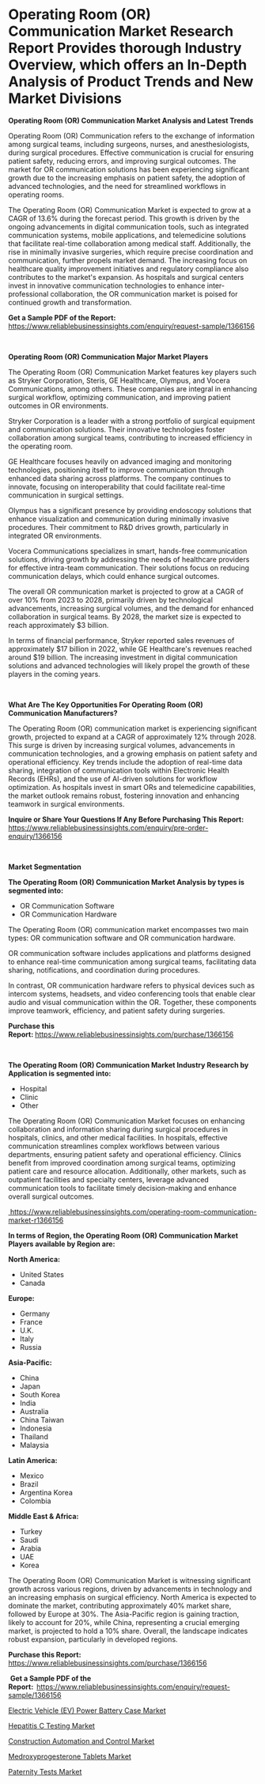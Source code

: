 <p><h1>Operating Room (OR) Communication Market Research Report Provides thorough Industry Overview, which offers an In-Depth Analysis of Product Trends and New Market Divisions</h1></p><p><strong>Operating Room (OR) Communication Market Analysis and Latest Trends</strong></p>
<p><p>Operating Room (OR) Communication refers to the exchange of information among surgical teams, including surgeons, nurses, and anesthesiologists, during surgical procedures. Effective communication is crucial for ensuring patient safety, reducing errors, and improving surgical outcomes. The market for OR communication solutions has been experiencing significant growth due to the increasing emphasis on patient safety, the adoption of advanced technologies, and the need for streamlined workflows in operating rooms.</p><p>The Operating Room (OR) Communication Market is expected to grow at a CAGR of 13.6% during the forecast period. This growth is driven by the ongoing advancements in digital communication tools, such as integrated communication systems, mobile applications, and telemedicine solutions that facilitate real-time collaboration among medical staff. Additionally, the rise in minimally invasive surgeries, which require precise coordination and communication, further propels market demand. The increasing focus on healthcare quality improvement initiatives and regulatory compliance also contributes to the market's expansion. As hospitals and surgical centers invest in innovative communication technologies to enhance inter-professional collaboration, the OR communication market is poised for continued growth and transformation.</p></p>
<p><strong>Get a Sample PDF of the Report:&nbsp;</strong> <a href="https://www.reliablebusinessinsights.com/enquiry/request-sample/1366156?utm_campaign=63&utm_medium=2&utm_source=Github&utm_content=ia&utm_term=06122024&utm_id=operating-room-or-communication">https://www.reliablebusinessinsights.com/enquiry/request-sample/1366156</a></p>
<p>&nbsp;</p>
<p><strong>Operating Room (OR) Communication Major Market Players</strong></p>
<p><p>The Operating Room (OR) Communication Market features key players such as Stryker Corporation, Steris, GE Healthcare, Olympus, and Vocera Communications, among others. These companies are integral in enhancing surgical workflow, optimizing communication, and improving patient outcomes in OR environments.</p><p>Stryker Corporation is a leader with a strong portfolio of surgical equipment and communication solutions. Their innovative technologies foster collaboration among surgical teams, contributing to increased efficiency in the operating room.</p><p>GE Healthcare focuses heavily on advanced imaging and monitoring technologies, positioning itself to improve communication through enhanced data sharing across platforms. The company continues to innovate, focusing on interoperability that could facilitate real-time communication in surgical settings.</p><p>Olympus has a significant presence by providing endoscopy solutions that enhance visualization and communication during minimally invasive procedures. Their commitment to R&D drives growth, particularly in integrated OR environments.</p><p>Vocera Communications specializes in smart, hands-free communication solutions, driving growth by addressing the needs of healthcare providers for effective intra-team communication. Their solutions focus on reducing communication delays, which could enhance surgical outcomes.</p><p>The overall OR communication market is projected to grow at a CAGR of over 10% from 2023 to 2028, primarily driven by technological advancements, increasing surgical volumes, and the demand for enhanced collaboration in surgical teams. By 2028, the market size is expected to reach approximately $3 billion.</p><p>In terms of financial performance, Stryker reported sales revenues of approximately $17 billion in 2022, while GE Healthcare's revenues reached around $19 billion. The increasing investment in digital communication solutions and advanced technologies will likely propel the growth of these players in the coming years.</p></p>
<p>&nbsp;</p>
<p><strong>What Are The Key Opportunities For Operating Room (OR) Communication Manufacturers?</strong></p>
<p><p>The Operating Room (OR) communication market is experiencing significant growth, projected to expand at a CAGR of approximately 12% through 2028. This surge is driven by increasing surgical volumes, advancements in communication technologies, and a growing emphasis on patient safety and operational efficiency. Key trends include the adoption of real-time data sharing, integration of communication tools within Electronic Health Records (EHRs), and the use of AI-driven solutions for workflow optimization. As hospitals invest in smart ORs and telemedicine capabilities, the market outlook remains robust, fostering innovation and enhancing teamwork in surgical environments.</p></p>
<p><strong>Inquire or Share Your Questions If Any Before Purchasing This Report:</strong> <a href="https://www.reliablebusinessinsights.com/enquiry/pre-order-enquiry/1366156?utm_campaign=63&utm_medium=2&utm_source=Github&utm_content=ia&utm_term=06122024&utm_id=operating-room-or-communication">https://www.reliablebusinessinsights.com/enquiry/pre-order-enquiry/1366156</a></p>
<p>&nbsp;</p>
<p><strong>Market Segmentation</strong></p>
<p><strong>The Operating Room (OR) Communication Market Analysis by types is segmented into:</strong></p>
<p><ul><li>OR Communication Software</li><li>OR Communication Hardware</li></ul></p>
<p><p>The Operating Room (OR) communication market encompasses two main types: OR communication software and OR communication hardware. </p><p>OR communication software includes applications and platforms designed to enhance real-time communication among surgical teams, facilitating data sharing, notifications, and coordination during procedures. </p><p>In contrast, OR communication hardware refers to physical devices such as intercom systems, headsets, and video conferencing tools that enable clear audio and visual communication within the OR. Together, these components improve teamwork, efficiency, and patient safety during surgeries.</p></p>
<p><strong>Purchase this Report:&nbsp;</strong><a href="https://www.reliablebusinessinsights.com/purchase/1366156?utm_campaign=63&utm_medium=2&utm_source=Github&utm_content=ia&utm_term=06122024&utm_id=operating-room-or-communication">https://www.reliablebusinessinsights.com/purchase/1366156</a></p>
<p>&nbsp;</p>
<p><strong>The Operating Room (OR) Communication Market Industry Research by Application is segmented into:</strong></p>
<p><ul><li>Hospital</li><li>Clinic</li><li>Other</li></ul></p>
<p><p>The Operating Room (OR) Communication Market focuses on enhancing collaboration and information sharing during surgical procedures in hospitals, clinics, and other medical facilities. In hospitals, effective communication streamlines complex workflows between various departments, ensuring patient safety and operational efficiency. Clinics benefit from improved coordination among surgical teams, optimizing patient care and resource allocation. Additionally, other markets, such as outpatient facilities and specialty centers, leverage advanced communication tools to facilitate timely decision-making and enhance overall surgical outcomes.</p></p>
<p><a href="https://www.reliablebusinessinsights.com/operating-room-communication-market-r1366156?utm_campaign=63&utm_medium=2&utm_source=Github&utm_content=ia&utm_term=06122024&utm_id=operating-room-or-communication">&nbsp;https://www.reliablebusinessinsights.com/operating-room-communication-market-r1366156</a></p>
<p><strong>In terms of Region, the Operating Room (OR) Communication Market Players available by Region are:</strong></p>
<p>
    <p> <strong> North America: </strong>
        <ul>
            <li>United States</li>
            <li>Canada</li>
        </ul>
        </p> 
    <p> <strong> Europe: </strong>
        <ul>
            <li>Germany</li>
            <li>France</li>
            <li>U.K.</li>
            <li>Italy</li>
            <li>Russia</li>
        </ul>
        </p> 
    <p> <strong> Asia-Pacific: </strong>
        <ul>
            <li>China</li>
            <li>Japan</li>
            <li>South Korea</li>
            <li>India</li>
            <li>Australia</li>
            <li>China Taiwan</li>
            <li>Indonesia</li>
            <li>Thailand</li>
            <li>Malaysia</li>
        </ul>
        </p> 
    <p> <strong> Latin America: </strong>
        <ul>
            <li>Mexico</li>
            <li>Brazil</li>
            <li>Argentina Korea</li>
            <li>Colombia</li>
        </ul>
        </p> 
    <p> <strong> Middle East & Africa: </strong>
        <ul>
            <li>Turkey</li>
            <li>Saudi</li>
            <li>Arabia</li>
            <li>UAE</li>
            <li>Korea</li>
        </ul>
    </p>
    </p>
<p><p>The Operating Room (OR) Communication Market is witnessing significant growth across various regions, driven by advancements in technology and an increasing emphasis on surgical efficiency. North America is expected to dominate the market, contributing approximately 40% market share, followed by Europe at 30%. The Asia-Pacific region is gaining traction, likely to account for 20%, while China, representing a crucial emerging market, is projected to hold a 10% share. Overall, the landscape indicates robust expansion, particularly in developed regions.</p></p>
<p><strong>Purchase this Report: </strong><a href="https://www.reliablebusinessinsights.com/purchase/1366156?utm_campaign=63&utm_medium=2&utm_source=Github&utm_content=ia&utm_term=06122024&utm_id=operating-room-or-communication">https://www.reliablebusinessinsights.com/purchase/1366156</a></p>
<p>&nbsp;<strong>Get a Sample PDF of the Report:&nbsp;&nbsp;</strong><a href="https://www.reliablebusinessinsights.com/enquiry/request-sample/1366156?utm_campaign=63&utm_medium=2&utm_source=Github&utm_content=ia&utm_term=06122024&utm_id=operating-room-or-communication">https://www.reliablebusinessinsights.com/enquiry/request-sample/1366156</a></p>
<p><strong></strong></p>
<p><p><a href="https://issuu.com/reportprime-2/docs/electric-vehicle-ev-power-battery-case-market-size?utm_campaign=63&utm_medium=2&utm_source=Github&utm_content=ia&utm_term=06122024&utm_id=operating-room-or-communication">Electric Vehicle (EV) Power Battery Case Market</a></p><p><a href="https://www.linkedin.com/pulse/examining-hepatitis-c-testing-market-analyzing-competitors-q5vwe?utm_campaign=63&utm_medium=2&utm_source=Github&utm_content=ia&utm_term=06122024&utm_id=operating-room-or-communication">Hepatitis C Testing Market</a></p><p><a href="https://github.com/JubayerMia832/Market-Research-Report-List-1/blob/main/construction-automation-and-control-market.md?utm_campaign=63&utm_medium=2&utm_source=Github&utm_content=ia&utm_term=06122024&utm_id=operating-room-or-communication">Construction Automation and Control Market</a></p><p><a href="https://issuu.com/reportprime-2/docs/medroxyprogesterone-tablets-market-size-2030.pptx?utm_campaign=63&utm_medium=2&utm_source=Github&utm_content=ia&utm_term=06122024&utm_id=operating-room-or-communication">Medroxyprogesterone Tablets Market</a></p><p><a href="https://www.linkedin.com/pulse/market-analysis-paternity-tests-markets-55-cagr-forecast-tfuqe?utm_campaign=63&utm_medium=2&utm_source=Github&utm_content=ia&utm_term=06122024&utm_id=operating-room-or-communication">Paternity Tests Market</a></p></p>